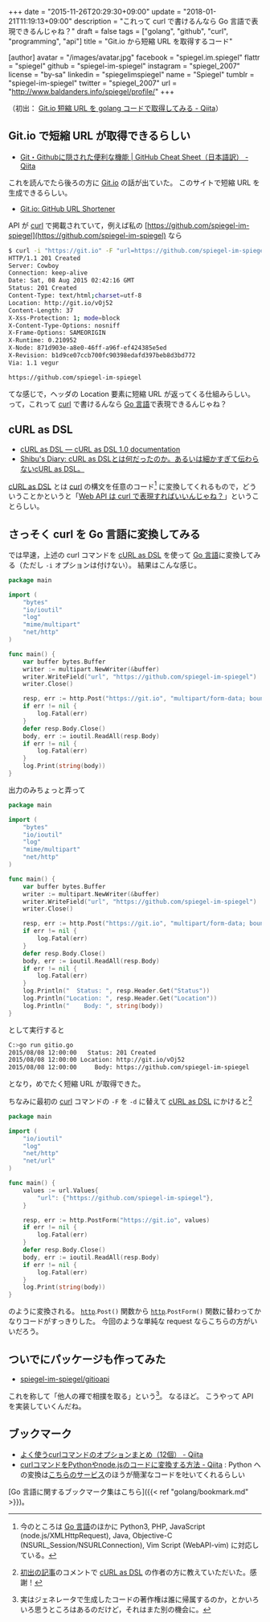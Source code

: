 +++
date = "2015-11-26T20:29:30+09:00"
update = "2018-01-21T11:19:13+09:00"
description = "これって curl で書けるんなら Go 言語で表現できるんじゃね？"
draft = false
tags = ["golang", "github", "curl", "programming", "api"]
title = "Git.io から短縮 URL を取得するコード"

[author]
  avatar = "/images/avatar.jpg"
  facebook = "spiegel.im.spiegel"
  flattr = "spiegel"
  github = "spiegel-im-spiegel"
  instagram = "spiegel_2007"
  license = "by-sa"
  linkedin = "spiegelimspiegel"
  name = "Spiegel"
  tumblr = "spiegel-im-spiegel"
  twitter = "spiegel_2007"
  url = "http://www.baldanders.info/spiegel/profile/"
+++

（初出： [Git.io 短縮 URL を golang コードで取得してみる - Qiita](http://qiita.com/spiegel-im-spiegel/items/042751d98e315e4e3382)）

## Git.io で短縮 URL が取得できるらしい

- [Git・Githubに隠された便利な機能 | GitHub Cheat Sheet（日本語訳） - Qiita](http://qiita.com/sotayamashita/items/1cf05f2a2be3d6fb3388)

これを読んでたら後ろの方に [Git.io] の話が出ていた。
このサイトで短縮 URL を生成できるらしい。

- [Git.io: GitHub URL Shortener](https://github.com/blog/985-git-io-github-url-shortener)

API が [curl] で掲載されていて，例えば私の [https://github.com/spiegel-im-spiegel](https://github.com/spiegel-im-spiegel) なら

```bash
$ curl -i "https://git.io" -F "url=https://github.com/spiegel-im-spiegel"
HTTP/1.1 201 Created
Server: Cowboy
Connection: keep-alive
Date: Sat, 08 Aug 2015 02:42:16 GMT
Status: 201 Created
Content-Type: text/html;charset=utf-8
Location: http://git.io/vOj52
Content-Length: 37
X-Xss-Protection: 1; mode=block
X-Content-Type-Options: nosniff
X-Frame-Options: SAMEORIGIN
X-Runtime: 0.210952
X-Node: 871d903e-a8e0-46ff-a96f-ef424385e5ed
X-Revision: b1d9ce07ccb700fc90398edafd397beb8d3bd772
Via: 1.1 vegur

https://github.com/spiegel-im-spiegel
```

てな感じで，ヘッダの Location 要素に短縮 URL が返ってくる仕組みらしい。
って，これって [curl] で書けるんなら [Go 言語]で表現できるんじゃね？

## cURL as DSL

- [cURL as DSL — cURL as DSL 1.0 documentation](https://shibukawa.github.io/curl_as_dsl/)
- [Shibu's Diary: cURL as DSLとは何だったのか。あるいは細かすぎて伝わらないcURL as DSL。](http://blog.shibu.jp/article/115602749.html)

[cURL as DSL] とは [curl] の構文を任意のコード[^a] に変換してくれるもので，どういうことかというと「[Web API は curl で表現すればいいんじゃね？](http://qiita.com/Hiraku/items/dfda2f8a5353b0742271)」ということらしい。

[^a]: 今のところは [Go 言語]のほかに Python3, PHP, JavaScript (node.js/XMLHttpRequest), Java, Objective-C (NSURL_Session/NSURLConnection), Vim Script (WebAPI-vim) に対応している。

## さっそく curl を Go 言語に変換してみる

では早速，上述の curl コマンドを [cURL as DSL] を使って [Go 言語]に変換してみる（ただし `-i` オプションは付けない）。
結果はこんな感じ。

```go
package main

import (
    "bytes"
    "io/ioutil"
    "log"
    "mime/multipart"
    "net/http"
)

func main() {
    var buffer bytes.Buffer
    writer := multipart.NewWriter(&buffer)
    writer.WriteField("url", "https://github.com/spiegel-im-spiegel")
    writer.Close()

    resp, err := http.Post("https://git.io", "multipart/form-data; boundary="+writer.Boundary(), &buffer)
    if err != nil {
        log.Fatal(err)
    }
    defer resp.Body.Close()
    body, err := ioutil.ReadAll(resp.Body)
    if err != nil {
        log.Fatal(err)
    }
    log.Print(string(body))
}
```

出力のみちょっと弄って

```go
package main

import (
    "bytes"
    "io/ioutil"
    "log"
    "mime/multipart"
    "net/http"
)

func main() {
    var buffer bytes.Buffer
    writer := multipart.NewWriter(&buffer)
    writer.WriteField("url", "https://github.com/spiegel-im-spiegel")
    writer.Close()

    resp, err := http.Post("https://git.io", "multipart/form-data; boundary="+writer.Boundary(), &buffer)
    if err != nil {
        log.Fatal(err)
    }
    defer resp.Body.Close()
    body, err := ioutil.ReadAll(resp.Body)
    if err != nil {
        log.Fatal(err)
    }
    log.Println("  Status: ", resp.Header.Get("Status"))
    log.Println("Location: ", resp.Header.Get("Location"))
    log.Println("    Body: ", string(body))
}
```

として実行すると

```bash
C:>go run gitio.go
2015/08/08 12:00:00   Status: 201 Created
2015/08/08 12:00:00 Location: http://git.io/vOj52
2015/08/08 12:00:00     Body: https://github.com/spiegel-im-spiegel
```

となり，めでたく短縮 URL が取得できた。

ちなみに最初の [curl] コマンドの `-F` を `-d` に替えて [cURL as DSL] にかけると[^b]

[^b]: [初出の記事](http://qiita.com/spiegel-im-spiegel/items/042751d98e315e4e3382)のコメントで [cURL as DSL] の作者の方に教えていただいた。感謝！

```go
package main

import (
    "io/ioutil"
    "log"
    "net/http"
    "net/url"
)

func main() {
    values := url.Values{
        "url": {"https://github.com/spiegel-im-spiegel"},
    }

    resp, err := http.PostForm("https://git.io", values)
    if err != nil {
        log.Fatal(err)
    }
    defer resp.Body.Close()
    body, err := ioutil.ReadAll(resp.Body)
    if err != nil {
        log.Fatal(err)
    }
    log.Print(string(body))
}
```

のように変換される。
[`http`].`Post()` 関数から [`http`].`PostForm()` 関数に替わってかなりコードがすっきりした。
今回のような単純な request ならこちらの方がいいだろう。

## ついでにパッケージも作ってみた

- [spiegel-im-spiegel/gitioapi](https://github.com/spiegel-im-spiegel/gitioapi)

これを称して「他人の褌で相撲を取る」という[^c]。
なるほど。
こうやって API を実装していくんだね。

[^c]: 実はジェネレータで生成したコードの著作権は誰に帰属するのか，とかいろいろ思うところはあるのだけど，それはまた別の機会に。

## ブックマーク

- [よく使うcurlコマンドのオプションまとめ（12個） - Qiita](https://qiita.com/shtnkgm/items/45b4cd274fa813d29539)
- [curlコマンドをPythonやnode.jsのコードに変換する方法 - Qiita](https://qiita.com/tottu22/items/9112d30588f0339faf9b) : Python への変換は[こちらのサービス](https://curl.trillworks.com/ "Convert cURL command syntax to Python requests, Node.js code")のほうが簡潔なコードを吐いてくれるらしい

[Go 言語に関するブックマーク集はこちら]({{< ref "golang/bookmark.md" >}})。

[Go 言語]: https://golang.org/ "The Go Programming Language"
[Git.io]: http://git.io/ "git.io"
[curl]: http://curl.haxx.se/ "curl and libcurl"
[cURL as DSL]: https://shibukawa.github.io/curl_as_dsl/ "cURL as DSL — cURL as DSL 1.0 documentation"
[`http`]: https://golang.org/pkg/net/http/ "http - The Go Programming Language"
